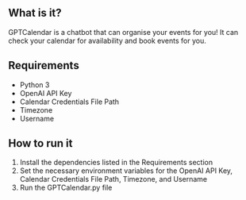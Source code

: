 ## What is it?
GPTCalendar is a chatbot that can organise your events for you! It can check your calendar for availability and book events for you. 

## Requirements
- Python 3 
- OpenAI API Key 
- Calendar Credentials File Path 
- Timezone 
- Username 

## How to run it 
1. Install the dependencies listed in the Requirements section 
2. Set the necessary environment variables for the OpenAI API Key, Calendar Credentials File Path, Timezone, and Username 
3. Run the GPTCalendar.py file 
